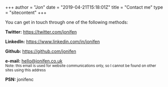 +++
author = "Jon"
date = "2019-04-21T15:18:01Z"
title = "Contact me"
type = "sitecontent"
+++

You can get in touch through one of the following methods:

**Twitter:** https://twitter.com/jonifen

**LinkedIn:** https://www.linkedin.com/in/jonifen

**Github:** https://github.com/jonifen

**e-mail:** [hello@jonifen.co.uk](mailto:hello@jonifen.co.uk?subject=jonifen.co.uk)
<br /><small>Note: this email is used for website communications only, so I cannot be found on other sites using this address</small>

**PSN:** jonifenc
